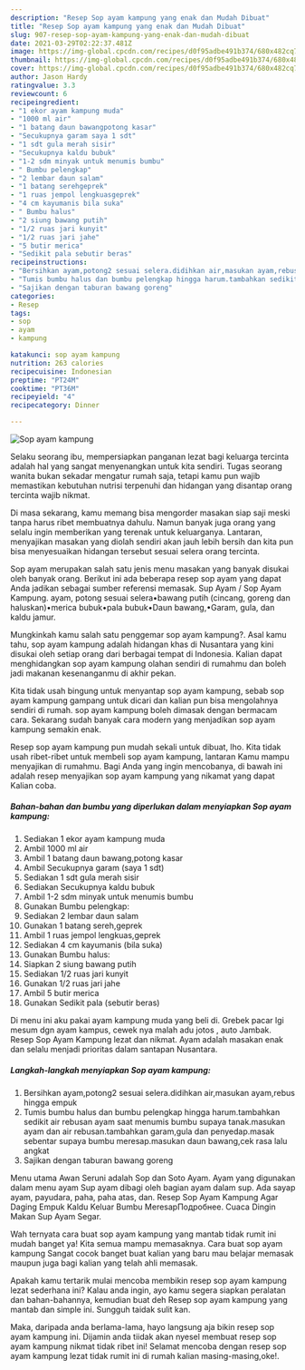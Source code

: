 ```yaml
---
description: "Resep Sop ayam kampung yang enak dan Mudah Dibuat"
title: "Resep Sop ayam kampung yang enak dan Mudah Dibuat"
slug: 907-resep-sop-ayam-kampung-yang-enak-dan-mudah-dibuat
date: 2021-03-29T02:22:37.481Z
image: https://img-global.cpcdn.com/recipes/d0f95adbe491b374/680x482cq70/sop-ayam-kampung-foto-resep-utama.jpg
thumbnail: https://img-global.cpcdn.com/recipes/d0f95adbe491b374/680x482cq70/sop-ayam-kampung-foto-resep-utama.jpg
cover: https://img-global.cpcdn.com/recipes/d0f95adbe491b374/680x482cq70/sop-ayam-kampung-foto-resep-utama.jpg
author: Jason Hardy
ratingvalue: 3.3
reviewcount: 6
recipeingredient:
- "1 ekor ayam kampung muda"
- "1000 ml air"
- "1 batang daun bawangpotong kasar"
- "Secukupnya garam saya 1 sdt"
- "1 sdt gula merah sisir"
- "Secukupnya kaldu bubuk"
- "1-2 sdm minyak untuk menumis bumbu"
- " Bumbu pelengkap"
- "2 lembar daun salam"
- "1 batang serehgeprek"
- "1 ruas jempol lengkuasgeprek"
- "4 cm kayumanis bila suka"
- " Bumbu halus"
- "2 siung bawang putih"
- "1/2 ruas jari kunyit"
- "1/2 ruas jari jahe"
- "5 butir merica"
- "Sedikit pala sebutir beras"
recipeinstructions:
- "Bersihkan ayam,potong2 sesuai selera.didihkan air,masukan ayam,rebus hingga empuk"
- "Tumis bumbu halus dan bumbu pelengkap hingga harum.tambahkan sedikit air rebusan ayam saat menumis bumbu supaya tanak.masukan ayam dan air rebusan.tambahkan garam,gula dan penyedap.masak sebentar supaya bumbu meresap.masukan daun bawang,cek rasa lalu angkat"
- "Sajikan dengan taburan bawang goreng"
categories:
- Resep
tags:
- sop
- ayam
- kampung

katakunci: sop ayam kampung 
nutrition: 263 calories
recipecuisine: Indonesian
preptime: "PT24M"
cooktime: "PT36M"
recipeyield: "4"
recipecategory: Dinner

---
```



![Sop ayam kampung](https://img-global.cpcdn.com/recipes/d0f95adbe491b374/680x482cq70/sop-ayam-kampung-foto-resep-utama.jpg)

Selaku seorang ibu, mempersiapkan panganan lezat bagi keluarga tercinta adalah hal yang sangat menyenangkan untuk kita sendiri. Tugas seorang  wanita bukan sekadar mengatur rumah saja, tetapi kamu pun wajib memastikan kebutuhan nutrisi terpenuhi dan hidangan yang disantap orang tercinta wajib nikmat.

Di masa  sekarang, kamu memang bisa mengorder masakan siap saji meski tanpa harus ribet membuatnya dahulu. Namun banyak juga orang yang selalu ingin memberikan yang terenak untuk keluarganya. Lantaran, menyajikan masakan yang diolah sendiri akan jauh lebih bersih dan kita pun bisa menyesuaikan hidangan tersebut sesuai selera orang tercinta. 

Sop ayam merupakan salah satu jenis menu masakan yang banyak disukai oleh banyak orang. Berikut ini ada beberapa resep sop ayam yang dapat Anda jadikan sebagai sumber referensi memasak. Sup Ayam / Sop Ayam Kampung. ayam, potong sesuai selera•bawang putih (cincang, goreng dan haluskan)•merica bubuk•pala bubuk•Daun bawang,•Garam, gula, dan kaldu jamur.

Mungkinkah kamu salah satu penggemar sop ayam kampung?. Asal kamu tahu, sop ayam kampung adalah hidangan khas di Nusantara yang kini disukai oleh setiap orang dari berbagai tempat di Indonesia. Kalian dapat menghidangkan sop ayam kampung olahan sendiri di rumahmu dan boleh jadi makanan kesenanganmu di akhir pekan.

Kita tidak usah bingung untuk menyantap sop ayam kampung, sebab sop ayam kampung gampang untuk dicari dan kalian pun bisa mengolahnya sendiri di rumah. sop ayam kampung boleh dimasak dengan bermacam cara. Sekarang sudah banyak cara modern yang menjadikan sop ayam kampung semakin enak.

Resep sop ayam kampung pun mudah sekali untuk dibuat, lho. Kita tidak usah ribet-ribet untuk membeli sop ayam kampung, lantaran Kamu mampu menyajikan di rumahmu. Bagi Anda yang ingin mencobanya, di bawah ini adalah resep menyajikan sop ayam kampung yang nikamat yang dapat Kalian coba.

<!--inarticleads1-->

##### Bahan-bahan dan bumbu yang diperlukan dalam menyiapkan Sop ayam kampung:

1. Sediakan 1 ekor ayam kampung muda
1. Ambil 1000 ml air
1. Ambil 1 batang daun bawang,potong kasar
1. Ambil Secukupnya garam (saya 1 sdt)
1. Sediakan 1 sdt gula merah sisir
1. Sediakan Secukupnya kaldu bubuk
1. Ambil 1-2 sdm minyak untuk menumis bumbu
1. Gunakan  Bumbu pelengkap:
1. Sediakan 2 lembar daun salam
1. Gunakan 1 batang sereh,geprek
1. Ambil 1 ruas jempol lengkuas,geprek
1. Sediakan 4 cm kayumanis (bila suka)
1. Gunakan  Bumbu halus:
1. Siapkan 2 siung bawang putih
1. Sediakan 1/2 ruas jari kunyit
1. Gunakan 1/2 ruas jari jahe
1. Ambil 5 butir merica
1. Gunakan Sedikit pala (sebutir beras)


Di menu ini aku pakai ayam kampung muda yang beli di. Grebek pacar lgi mesum dgn ayam kampus, cewek nya malah adu jotos , auto Jambak. Resep Sop Ayam Kampung lezat dan nikmat. Ayam adalah masakan enak dan selalu menjadi prioritas dalam santapan Nusantara. 

<!--inarticleads2-->

##### Langkah-langkah menyiapkan Sop ayam kampung:

1. Bersihkan ayam,potong2 sesuai selera.didihkan air,masukan ayam,rebus hingga empuk
1. Tumis bumbu halus dan bumbu pelengkap hingga harum.tambahkan sedikit air rebusan ayam saat menumis bumbu supaya tanak.masukan ayam dan air rebusan.tambahkan garam,gula dan penyedap.masak sebentar supaya bumbu meresap.masukan daun bawang,cek rasa lalu angkat
1. Sajikan dengan taburan bawang goreng


Menu utama Awan Seruni adalah Sop dan Soto Ayam. Ayam yang digunakan dalam menu ayam Sup ayam dibagi oleh bagian ayam dalam sup. Ada sayap ayam, payudara, paha, paha atas, dan. Resep Sop Ayam Kampung Agar Daging Empuk Kaldu Keluar Bumbu MeresapПодробнее. Cuaca Dingin Makan Sup Ayam Segar. 

Wah ternyata cara buat sop ayam kampung yang mantab tidak rumit ini mudah banget ya! Kita semua mampu memasaknya. Cara buat sop ayam kampung Sangat cocok banget buat kalian yang baru mau belajar memasak maupun juga bagi kalian yang telah ahli memasak.

Apakah kamu tertarik mulai mencoba membikin resep sop ayam kampung lezat sederhana ini? Kalau anda ingin, ayo kamu segera siapkan peralatan dan bahan-bahannya, kemudian buat deh Resep sop ayam kampung yang mantab dan simple ini. Sungguh taidak sulit kan. 

Maka, daripada anda berlama-lama, hayo langsung aja bikin resep sop ayam kampung ini. Dijamin anda tiidak akan nyesel membuat resep sop ayam kampung nikmat tidak ribet ini! Selamat mencoba dengan resep sop ayam kampung lezat tidak rumit ini di rumah kalian masing-masing,oke!.

